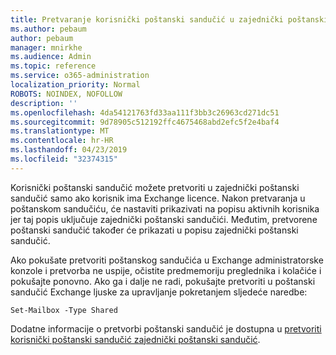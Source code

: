 ```yaml
---
title: Pretvaranje korisnički poštanski sandučić u zajednički poštanski sandučić?
ms.author: pebaum
author: pebaum
manager: mnirkhe
ms.audience: Admin
ms.topic: reference
ms.service: o365-administration
localization_priority: Normal
ROBOTS: NOINDEX, NOFOLLOW
description: ''
ms.openlocfilehash: 4da54121763fd33aa111f3bb3c26963cd271dc51
ms.sourcegitcommit: 9d78905c512192ffc4675468abd2efc5f2e4baf4
ms.translationtype: MT
ms.contentlocale: hr-HR
ms.lasthandoff: 04/23/2019
ms.locfileid: "32374315"
---
```

Korisnički poštanski sandučić možete pretvoriti u zajednički poštanski sandučić samo ako korisnik ima Exchange licence. Nakon pretvaranja u poštanskom sandučiću, će nastaviti prikazivati na popisu aktivnih korisnika jer taj popis uključuje zajednički poštanski sandučići. Međutim, pretvorene poštanski sandučić također će prikazati u popisu zajednički poštanski sandučić. 
  
Ako pokušate pretvoriti poštanskog sandučića u Exchange administratorske konzole i pretvorba ne uspije, očistite predmemoriju preglednika i kolačiće i pokušajte ponovno. Ako ga i dalje ne radi, pokušajte pretvoriti u poštanski sandučić Exchange ljuske za upravljanje pokretanjem sljedeće naredbe:
  
```
Set-Mailbox -Type Shared
```

Dodatne informacije o pretvorbi poštanski sandučić je dostupna u [pretvoriti korisnički poštanski sandučić zajednički poštanski sandučić](https://support.office.com/client/2e122487-e1f5-4f26-ba41-5689249d93ba).
  
